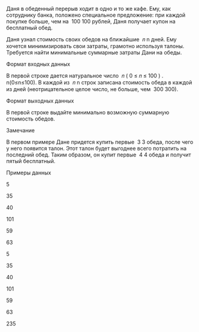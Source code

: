 Даня в обеденный перерыв ходит в одно и то же кафе. Ему, как сотруднику банка, положено специальное предложение: при каждой покупке больше, чем на ﻿
100
100﻿ рублей, Даня получает купон на бесплатный обед.

Даня узнал стоимость своих обедов на ближайшие ﻿
𝑛
n﻿ дней. Ему хочется минимизировать свои затраты, грамотно используя талоны. Требуется найти минимальные суммарные затраты Дани на обеды.



Формат входных данных

В первой строке дается натуральное число ﻿
𝑛
(
0
≤
𝑛
≤
100
)
.
n(0≤n≤100).﻿ В каждой из ﻿
𝑛
n﻿ строк записана стоимость обеда в каждой из дней (неотрицательное целое число, не больше, чем ﻿
300
300﻿).



Формат выходных данных 

В первой строке выдайте минимально возможную суммарную стоимость обедов.



Замечание 

В первом примере Дане придется купить первые ﻿
3
3﻿ обеда, после чего у него появится талон. Этот талон будет выгоднее всего потратить на последний обед. Таким образом, он купит первые ﻿
4
4﻿ обеда и получит пятый бесплатный.

Примеры данных

5

35

40

101

59

63

5

35

40

101

59

63

235
